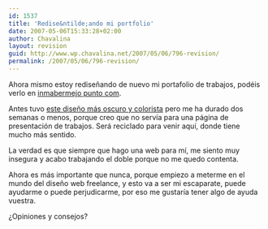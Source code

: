 ```yaml
---
id: 1537
title: 'Redise&ntilde;ando mi portfolio'
date: 2007-05-06T15:33:28+02:00
author: Chavalina
layout: revision
guid: http://www.wp.chavalina.net/2007/05/06/796-revision/
permalink: /2007/05/06/796-revision/
---
```

Ahora mismo estoy redise&ntilde;ando de nuevo mi portafolio de trabajos, podéis verlo en <a href="http://www.inmabermejo.com/" target="_blank">inmabermejo punto com</a>. 

Antes tuvo <a href="http://inmabermejo.com/images/94.png" target="_blank">este dise&ntilde;o más oscuro y colorista</a> pero me ha durado dos semanas o menos, porque creo que no serv&iacute;a para una página de presentación de trabajos. Será reciclado para venir aqu&iacute;, donde tiene mucho más sentido.

La verdad es que siempre que hago una web para m&iacute;, me siento muy insegura y acabo trabajando el doble porque no me quedo contenta. 

Ahora es más importante que nunca, porque empiezo a meterme en el mundo del dise&ntilde;o web freelance, y esto va a ser mi escaparate, puede ayudarme o puede perjudicarme, por eso me gustar&iacute;a tener algo de ayuda vuestra.

&iquest;Opiniones y consejos?